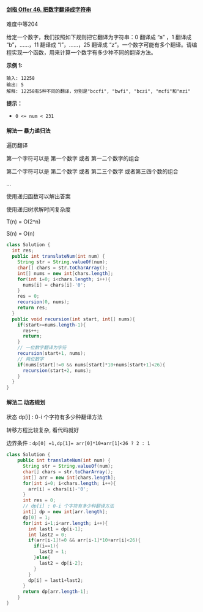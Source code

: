 #### [剑指 Offer 46. 把数字翻译成字符串](https://leetcode-cn.com/problems/ba-shu-zi-fan-yi-cheng-zi-fu-chuan-lcof/)

难度中等204

给定一个数字，我们按照如下规则把它翻译为字符串：0 翻译成 “a” ，1 翻译成 “b”，……，11 翻译成 “l”，……，25 翻译成 “z”。一个数字可能有多个翻译。请编程实现一个函数，用来计算一个数字有多少种不同的翻译方法。

 

**示例 1:**

```
输入: 12258
输出: 5
解释: 12258有5种不同的翻译，分别是"bccfi", "bwfi", "bczi", "mcfi"和"mzi"
```

 

**提示：**

- `0 <= num < 231`

#### 解法一 暴力递归法

遍历翻译

第一个字符可以是 第一个数字 或者 第一二个数字的组合

第二个字符可以是 第二个数字 或者 第二三个数字 或者第三四个数的组合

... 

使用递归函数可以解出答案

使用递归树求解时间复杂度

T(n) = O(2^n)

S(n) = O(n)

```java
class Solution {
  int res;
  public int translateNum(int num) {
    String str = String.valueOf(num);
    char[] chars = str.toCharArray();
    int[] nums = new int[chars.length];
    for(int i=0; i<chars.length; i++){
      nums[i] = chars[i]-'0';
    }
    res = 0;
    recursion(0, nums);
    return res;
  }
  public void recursion(int start, int[] nums){
    if(start>=nums.length-1){
      res++;
      return;
    }
    // 一位数字翻译为字符
    recursion(start+1, nums);
    // 两位数字
    if(nums[start]!=0 && nums[start]*10+nums[start+1]<26){
      recursion(start+2, nums);
    }
  }
}
```

#### 解法二 动态规划

状态 dp[i] : 0-i 个字符有多少种翻译方法

转移方程比较复杂, 看代码就好

边界条件 : `dp[0] =1,dp[1]= arr[0]*10+arr[1]<26 ? 2 : 1 `

```java
class Solution {
    public int translateNum(int num) {
      String str = String.valueOf(num);
      char[] chars = str.toCharArray();
      int[] arr = new int[chars.length];
      for(int i=0; i<chars.length; i++){
        arr[i] = chars[i]-'0';
      }
      int res = 0;
      // dp[i] : 0-i 个字符有多少种翻译方法
      int[] dp = new int[arr.length];
      dp[0] = 1;
      for(int i=1;i<arr.length; i++){
        int last1 = dp[i-1];
        int last2 = 0;
        if(arr[i-1]!=0 && arr[i-1]*10+arr[i]<26){
          if(i==1){
            last2 = 1;
          }else{
            last2 = dp[i-2];
          }
        }
        dp[i] = last1+last2;
      }
      return dp[arr.length-1];
    }
}
```

